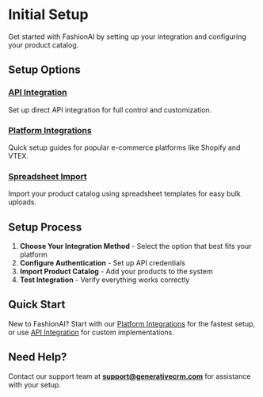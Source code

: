# Initial Setup

Get started with FashionAI by setting up your integration and configuring your product catalog.

## Setup Options

### [API Integration](./api)
Set up direct API integration for full control and customization.

### [Platform Integrations](./integrations)
Quick setup guides for popular e-commerce platforms like Shopify and VTEX.

### [Spreadsheet Import](./spreadsheet)
Import your product catalog using spreadsheet templates for easy bulk uploads.

## Setup Process

1. **Choose Your Integration Method** - Select the option that best fits your platform
2. **Configure Authentication** - Set up API credentials
3. **Import Product Catalog** - Add your products to the system
4. **Test Integration** - Verify everything works correctly

## Quick Start

New to FashionAI? Start with our [Platform Integrations](./integrations) for the fastest setup, or use [API Integration](./api) for custom implementations.

## Need Help?

Contact our support team at **support@generativecrm.com** for assistance with your setup.
